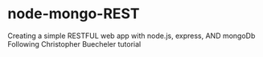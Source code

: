 node-mongo-REST
===============

Creating a simple RESTFUL web app with node.js, express, AND mongoDb Following Christopher Buecheler tutorial
